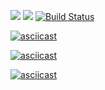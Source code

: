 <a href="https://codeclimate.com/github/iliasov-artem/project-lvl1-s388/maintainability"><img src="https://api.codeclimate.com/v1/badges/14fe59c6961ffd5d3f9f/maintainability" /></a>
<a href="https://codeclimate.com/github/iliasov-artem/project-lvl1-s388/test_coverage"><img src="https://api.codeclimate.com/v1/badges/14fe59c6961ffd5d3f9f/test_coverage" /></a>
[![Build Status](https://travis-ci.org/travis-ci/travis-web.svg?branch=master)](https://travis-ci.org/iliasov-artem/project-lvl1-s388)

[![asciicast](https://asciinema.org/a/jJY63dhjWHejH29CMIus5z6oW.svg)](https://asciinema.org/a/jJY63dhjWHejH29CMIus5z6oW)

[![asciicast](https://asciinema.org/a/pEQcIrjvQUKuIe70OGVbreAgQ.svg)](https://asciinema.org/a/pEQcIrjvQUKuIe70OGVbreAgQ)

[![asciicast](https://asciinema.org/a/GbeMXwLrur6JBvyt8DxfglLhS.svg)](https://asciinema.org/a/GbeMXwLrur6JBvyt8DxfglLhS)
